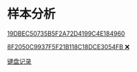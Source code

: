 # 样本分析

[19DBEC50735B5F2A72D4199C4E184960](%E6%A0%B7%E6%9C%AC%E5%88%86%E6%9E%90%2064f99c7c19fd4266a78de29e48f2903d/19DBEC50735B5F2A72D4199C4E184960%202bb8437f7fd44962becc11704749f5f6.md)

[8F2050C9937F5F21B118C18DCE3054FB ❌](%E6%A0%B7%E6%9C%AC%E5%88%86%E6%9E%90%2064f99c7c19fd4266a78de29e48f2903d/8F2050C9937F5F21B118C18DCE3054FB%20%E2%9D%8C%20a388cf586c564d5da254929be7febe45.md)

[键盘记录](%E6%A0%B7%E6%9C%AC%E5%88%86%E6%9E%90%2064f99c7c19fd4266a78de29e48f2903d/%E9%94%AE%E7%9B%98%E8%AE%B0%E5%BD%95%203c16f2ebbffe4cb896984b3dc02a0a3b.md)